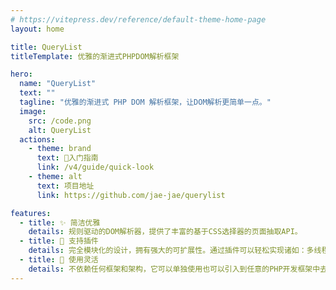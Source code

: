 ```yaml
---
# https://vitepress.dev/reference/default-theme-home-page
layout: home

title: QueryList
titleTemplate: 优雅的渐进式PHPDOM解析框架

hero:
  name: "QueryList"
  text: ""
  tagline: "优雅的渐进式 PHP DOM 解析框架，让DOM解析更简单一点。"
  image:
    src: /code.png
    alt: QueryList
  actions:
    - theme: brand
      text: 🚀入门指南
      link: /v4/guide/quick-look
    - theme: alt
      text: 项目地址
      link: https://github.com/jae-jae/querylist

features:
  - title: ✨ 简洁优雅
    details: 规则驱动的DOM解析器，提供了丰富的基于CSS选择器的页面抽取API。
  - title: 🎉 支持插件
    details: 完全模块化的设计，拥有强大的可扩展性。通过插件可以轻松实现诸如：多线程DOM解析、图片本地化、模拟浏览器行为等强大功能！
  - title: 🎈 使用灵活
    details: 不依赖任何框架和架构，它可以单独使用也可以引入到任意的PHP开发框架中去使用。
---
```



